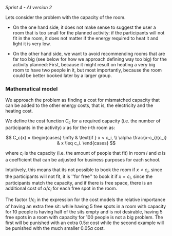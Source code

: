 *Sprint 4 - AI version 2*

Lets consider the problem with the capacity of the room.

- On the one hand side, it does not make sense to suggest the user a room that is too small for the planned activity: if the participants will not fit in the room, it does not matter if the energy required to heat it and light it is very low.

-  On the other hand side, we want to avoid recommending rooms that are far too big (see below for how we approach defining way too big) for the activity planned: First, because it might result on heating a very big room to have two people in it, but most importantly, because the room could be better booked later by a larger group.

### Mathematical model

We approach the problem as finding a cost for mismatched capacity that can be added to the other energy costs, that is, the electricity and the heating cost.

We define the cost function $C_c$ for a required capacity (i.e. the number of participants in the activity) $x$ as for the $i$-th room as:

$$
C_c(x) = \begin{cases}
\infty & \text{if } x < c_i, \\
\alpha \frac{x-c_i}{c_i} & x \leq c_i.
\end{cases}
$$

where $c_i$ is the capacity (i.e. the amount of people that fit) in room $i$ and $\alpha$ is a coefficient that can be adjusted for business purposes for each school.

Intuitively, this means that its not possible to book the room if $x < c_i$, since the participants will not fit, it is ''for free'' to book it if $x=c_i$, since the participants match the capacity, and if there is free space, there is an additional cost of $\alpha/c_i$ for each free spot in the room.

The factor $1/c_i$ in the expression for the cost models the relative importance of having an extra free sit: while having 5 free spots in a room with capacity for 10 people is having half of the sits empty and is not desirable, having 5 free spots in a room with capacity for 100 people is not a big problem. The first will be punished with an extra $0.5\alpha$ cost while the second example will be punished with the much smaller $0.05\alpha$ cost.
